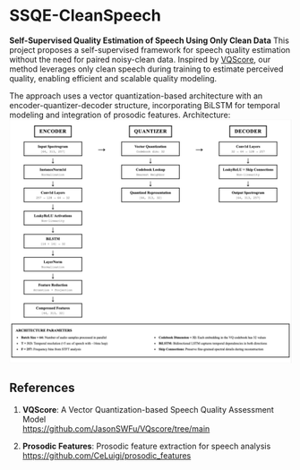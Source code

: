 # SSQE-CleanSpeech
**Self-Supervised Quality Estimation of Speech Using Only Clean Data**
This project proposes a self-supervised framework for speech quality estimation without the need for paired noisy-clean data. Inspired by [VQScore](https://github.com/JasonSWFu/VQscore), our method leverages only clean speech during training to estimate perceived quality, enabling efficient and scalable quality modeling.

The approach uses a vector quantization-based architecture with an encoder-quantizer-decoder structure, incorporating BiLSTM for temporal modeling and integration of prosodic features.
Architecture:
![VQScore BiLSTM Architecture](vqscore-bilstm.png)


## References

1. **VQScore**: A Vector Quantization-based Speech Quality Assessment Model  
   https://github.com/JasonSWFu/VQscore/tree/main

2. **Prosodic Features**: Prosodic feature extraction for speech analysis  
   https://github.com/CeLuigi/prosodic_features
